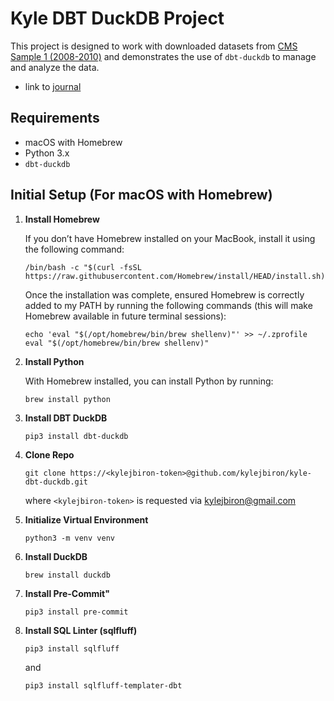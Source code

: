 # Kyle DBT DuckDB Project

This project is designed to work with downloaded datasets from [CMS Sample 1 (2008-2010)](https://www.cms.gov/data-research/statistics-trends-and-reports/medicare-claims-synthetic-public-use-files/cms-2008-2010-data-entrepreneurs-synthetic-public-use-file-de-synpuf/de10-sample-1) and demonstrates the use of `dbt-duckdb` to manage and analyze the data.

* link to [journal](https://docs.google.com/document/d/1BoSmyWnHemz9O0574DGVYdN_TsIbd1vQHwkvzAPbAwI/edit)

## Requirements
- macOS with Homebrew
- Python 3.x
- `dbt-duckdb`

## Initial Setup (For macOS with Homebrew)

1. **Install Homebrew**

    If you don’t have Homebrew installed on your MacBook, install it using the following command:

    ```
    /bin/bash -c "$(curl -fsSL https://raw.githubusercontent.com/Homebrew/install/HEAD/install.sh)"
    ```

    Once the installation was complete, ensured Homebrew is correctly added to my PATH by running the following commands (this will make Homebrew available in future terminal sessions):

    ```
    echo 'eval "$(/opt/homebrew/bin/brew shellenv)"' >> ~/.zprofile eval "$(/opt/homebrew/bin/brew shellenv)"
    ```

2. **Install Python**

    With Homebrew installed, you can install Python by running:

    ```
    brew install python
    ```

3. **Install DBT DuckDB**

    ```
    pip3 install dbt-duckdb
    ```
4. **Clone Repo**

    ```
    git clone https://<kylejbiron-token>@github.com/kylejbiron/kyle-dbt-duckdb.git
    ```

    where ```<kylejbiron-token>``` is requested via kylejbiron@gmail.com

5. **Initialize Virtual Environment**

    ```
    python3 -m venv venv
    ```

6. **Install DuckDB**

    ```
    brew install duckdb
    ```

7. **Install Pre-Commit"**

    ```
    pip3 install pre-commit
    ```

8. **Install SQL Linter (sqlfluff)**

    ```
    pip3 install sqlfluff
    ```

    and

    ```
    pip3 install sqlfluff-templater-dbt
    ```

